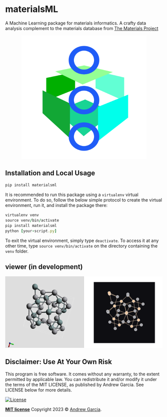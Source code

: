 # materialsML

A Machine Learning package for materials informatics. A crafty data analysis complement to the materials database from [The Materials Project](https://materialsproject.org)


<center><img src="https://raw.githubusercontent.com/andrewrgarcia/materialsML/main/materialsML.svg" width="400"></center>

## Installation and Local Usage 

```ruby
pip install materialsml
```
It is recommended to run this package using a `virtualenv` virtual environment. To do so, follow the below simple protocol to create the virtual environment, run it, and install the package there:

```ruby 
virtualenv venv
source venv/bin/activate
pip install materialsml
python [your-script.py]
```
To exit the virtual environment, simply type `deactivate`. To access it at any other time, type `source venv/bin/activate` on the directory containing the `venv` folder. 


## viewer (in development)

![](./examples/images/materialsML_view0124.png)



## Disclaimer: Use At Your Own Risk

This program is free software. It comes without any warranty, to the extent permitted by applicable law. You can redistribute it and/or modify it under the terms of the MIT LICENSE, as published by Andrew Garcia. See LICENSE below for more details.

[![License](http://img.shields.io/:license-mit-blue.svg?style=flat-square)](http://badges.mit-license.org)

**[MIT license](./LICENSE)** Copyright 2023 © <a href="https://github.com/andrewrgarcia" target="_blank">Andrew Garcia</a>.

